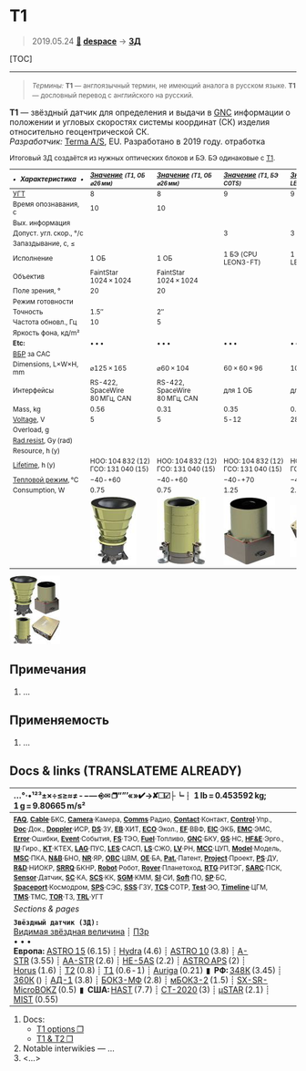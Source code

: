 # T1
> 2019.05.24 **[🚀](../index/index.md) [despace](index.md)** → **[ЗД](sensor.md)**

[TOC]

---

> <small>*Термины:* **T1** — англоязычный термин, не имеющий аналога в русском языке. **T1** — дословный перевод с английского на русский.</small>

**T1** — звёздный датчик для определения и выдачи в [GNC](gnc.md) информации о положении и угловых скоростях системы координат (СК) изделия относительно геоцентрической СК.  
*Разработчик:* [Terma A/S](zz_terma.md), EU. Разработано в 2019 году. отработка

<small>

Итоговый ЗД создаётся из нужных оптических блоков и БЭ. БЭ одинаковые с [T1](t1.md).

|*•    Характеристика    •*|*[Значение](si.md) <small>(T1, ОБ ⌀26 мм)</small>*|*[Значение](si.md) <small>(T1, ОБ ⌀26 мм)</small>*|*[Значение](si.md) <small>(T1, БЭ COTS)</small>*|*[Значение](si.md) <small>(T1, БЭ LEON3FT)</small>*|
|:--|:--|:--|:--|:--|
|[УГТ](trl.md)| 8  | 8  | 9  | 9  |
|Время опознавания, с| 10  | 10  |   |   |
|Вых. информация|   |   |   |   |
|Допуст. угл. скор., °/с|   |   | 3  | 3  |
|Запаздывание, с, ≤|   |   |   |   |
|Исполнение| 1 ОБ  | 1 ОБ  | 1 БЭ (CPU LEON3-FT)  | 1 БЭ (CPU LEON3-FT)  |
|Объектив| FaintStar 1024 × 1024  | FaintStar 1024 × 1024  |   |   |
|Поле зрения, °| 20  | 20  |   |   |
|Режим готовности|   |   |   |   |
|Точность| 1.5″  | 2″  |   |   |
|Частота обновл., Гц| 10  | 5  |   |   |
|Яркость фона, кд/m²|   |   |   |   |
|**Etc:**|• • •|• • •|• • •|• • •|
|[ВБР](srrq.md) за САС|   |   |   |   |
|Dimensions, L×W×H, mm| ⌀125 × 165  | ⌀60 × 104  | 60 × 60 × 96  | 100 × 100 × 40  |
|Интерфейсы| RS-422, SpaceWire 80 МГц, CAN  | RS-422, SpaceWire 80 МГц, CAN  | для 1 ОБ  | для 2 ОБ  |
|Mass, kg| 0.56  | 0.31  | 0.35  | 0.45  |
|[Voltage](voltage.md), V| 5  | 5  | 5 ‑ 12  | 28 (20 ‑ 36)  |
|Overload, g|   |   |   |   |
|[Rad.resist](ion_rad.md), Gy (rad)|   |   |   |   |
|Resource, h (y)|   |   |   |   |
|[Lifetime](lifetime.md), h (y)| НОО: 104 832 (12)<br> ГСО: 131 040 (15)  | НОО: 104 832 (12)<br> ГСО: 131 040 (15)  | НОО: 104 832 (12)<br> ГСО: 131 040 (15)  | НОО: 104 832 (12)<br> ГСО: 131 040 (15)  |
|[Тепловой режим](tcs.md), ℃| −40 ‑ +60  | −40 ‑ +60  | −40 ‑ +70  | −40 ‑ +70  |
|Consumption, W| 0.75  | 0.75  | 1.25  | 2.5  |
|| ![](f/sensor/t/t1_pic_optics26.jpg) | ![](f/sensor/t/t1_pic_optics18.jpg) | ![](f/sensor/t/t1_pic_dp_cots.jpg) | ![](f/sensor/t/t1_pic_dp_leon3ft.jpg) |

[![](f/sensor/t/t1_pic1_thumb.jpg)](f/sensor/t/t1_pic1.jpg)

</small>



<p style="page-break-after:always"> </p>

## Примечания
   1. …



## Применяемость
   1. …



<p style="page-break-after:always"> </p>

## Docs & links (TRANSLATEME ALREADY)
|…°·•¹²³±×÷≤≥≈≠ ‑ −— ⎆✉ ❐“”’«»✔→✘☐☑├┕┆ 1 lb = 0.453592 kg; 1 g = 9.80665 m/s²|
|:--|
|<small>**[FAQ](faq.md)**, **[Cable](cable.md)**·БКС, **[Camera](cam.md)**·Камера, **[Comms](comms.md)**·Радио, **[Contact](contact.md)**·Контакт, **[Control](control.md)**·Упр., **[Doc](doc.md)**·Док., **[Doppler](doppler.md)**·ИСР, **[DS](ds.md)**·ЗУ, **[EB](eb.md)**·ХИТ, **[ECO](ecology.md)**·Экол., **[EF](ef.md)**·ВВФ, **[ElC](elc.md)**·ЭКБ, **[EMC](emc.md)**·ЭМС, **[Error](error.md)**·Ошибки, **[Event](event.md)**·События, **[FS](fs.md)**·ТЭО, **[Fuel](fuel.md)**·Топливо, **[GNC](gnc.md)**·БКУ, **[GS](scs.md)**·НС, **[HF&E](hfe.md)**·Эрго., **[IU](iu.md)**·Гиро., **[KT](kt.md)**·КТЕХ, **[LAG](lag.md)**·ПУC, **[LES](les.md)**·САСП, **[LS](ls.md)**·СЖО, **[LV](lv.md)**·РН, **[MCC](mcc.md)**·ЦУП, **[Model](model.md)**·Модель, **[MSC](sc.md)**·ПКА, **[N&B](nnb.md)**·БНО, **[NR](nr.md)**·ЯР, **[OBC](obc.md)**·ЦВМ, **[OE](oe.md)**·БА, **[Pat.](патент.md)**·Патент, **[Project](project.md)**·Проект, **[PS](ps.md)**·ДУ, **[R&D](rnd.md)**·НИОКР, **[SRRQ](srrq.md)**·БКНР, **[Robot](robotics.md)**·Робот, **[Rover](rover.md)**·Планетоход, **[RTG](rtg.md)**·РИТЭГ, **[SARC](sarc.md)**·ПСК, **[Sensor](sensor.md)**·Датчик, **[SC](sc.md)**·КА, **[SCS](scs.md)**·КК, **[SGM](sgm.md)**·КММ, **[SI](si.md)**·СИ, **[Soft](soft.md)**·ПО, **[SP](sp.md)**·БС, **[Spaceport](spaceport.md)**·Космодром, **[SPS](sps.md)**·СЭС, **[SSS](sss.md)**·ГЗУ, **[TCS](tcs.md)**·СОТР, **[Test](test.md)**·ЭО, **[Timeline](timeline.md)**·ЦГМ, **[TMS](tms.md)**·ТМС, **[TOR](tor.md)**·ТЗ, **[TRL](trl.md)**·УГТ</small>|
|*Sections & pages*|
|**`Звёздный датчик (ЗД):`**<br> [Видимая звёздная величина](app_mag.md) ┊ [ПЗр](fov.md)<br>• • •<br> **Европа:** [ASTRO 15](astro_15.md) (6.15) ┊ [Hydra](hydra.md) (4.6) ┊ [ASTRO 10](astro_10.md) (3.8) ┊ [A-STR](a_str.md) (3.55) ┊ [AA-STR](aa_str.md) (2.6) ┊ [HE-5AS](he_5as.md) (2.2) ┊ [ASTRO APS](astro_aps.md) (2) ┊ [Horus](horus.md) (1.6) ┊ [T2](t2.md) (0.8) ┊ [T1](t1.md) (0.6 ‑ 1) ┊ [Auriga](auriga.md) (0.21)  ▮  **РФ:** [348К](348k.md) (3.45) ┊ [360К](360k.md) () ┊ [АД-1](ad_1.md) (3.8) ┊ [БОКЗ-МФ](bokz_mf.md) (2.8) ┊ [мБОКЗ-2](мбокз_2.md) (1.5) ┊ [SX-SR-MicroBOKZ](sx_sr_microbokz.md) (0.5)  ▮  **США:** [HAST](hast.md) (7.7) ┊ [CT-2020](ct_2020.md) (3) ┊ [µSTAR](mustar.md) (2.1) ┊ [MIST](mist.md) (0.55) |

   1. Docs:
      - [T1 options ❐](f/sensor/t/t1_two_pager_space_t1_star_tracker_options_a4.pdf)
      - [T1 & T2 ❐](f/sensor/t/t1_t2_star_tracker_rev2.pdf)
   1. Notable interwikies — …
   1. <…>
